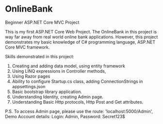 # OnlineBank
Beginner ASP.NET Core MVC Project

This is my first ASP.NET Core Web Project.  The OnlineBank in this project is way far away from real world online bank applications. However, this
project demonstrates my basic knowledge of C# programming language,  ASP.NET Core MVC framework.  

Skills demonstrated in this project:

1. Creating and adding data model, using entity framework
2. Using LINQ expressions in Controller methods,
3. Using Razor pages
4. Ability to configure Startup.cs class, adding ConnectionStrings in appsettings.json
5. Basic bootstrap library application.
6. Understanding Identity, creating Admin page.
7. Understanding Basic Http protocols,  Http Post and Get attributes.



P.S.  To access Admin page, please use the route: 'localhost:5000/Admin', Demo Account details: Login: Admin, Password: Secret123$
